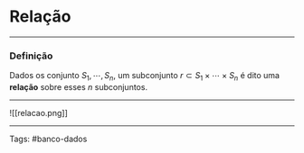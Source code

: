 
# Relação

---

### Definição

Dados os conjunto $S_1, \cdots,S_n$, um subconjunto $r \subset S_1 \times \cdots \times S_n$ é dito uma **relação** sobre esses $n$ subconjuntos.

---

![[relacao.png]]

---

Tags: #banco-dados

